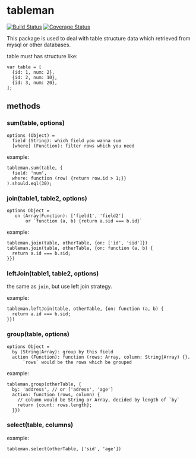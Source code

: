 # tableman

[![Build Status](https://travis-ci.org/alsotang/tableman.svg?branch=master)](https://travis-ci.org/alsotang/tableman)
[![Coverage Status](https://coveralls.io/repos/alsotang/tableman/badge.svg)](https://coveralls.io/r/alsotang/tableman)

This package is used to deal with table structure data which retrieved from mysql or other databases.

table must has structure like:

```
var table = [
  {id: 1, num: 2},
  {id: 2, num: 10},
  {id: 3, num: 20},
];
```

## methods

### sum(table, options)

```
options (Object) =
  field (String): which field you wanna sum
  [where] (Function): filter rows which you need
```

example:

```
tableman.sum(table, {
  field: 'num',
  where: function (row) {return row.id > 1;}}
).should.eql(30);
```

### join(table1, table2, options)

```
options Object =
   on (Array|Function): ['field1', 'field2']
       or `function (a, b) {return a.sid === b.id}`
```

example:

```
tableman.join(table, otherTable, {on: ['id', 'sid']})
tableman.join(table, otherTable, {on: function (a, b) {
  return a.id === b.sid;
}})
```

### leftJoin(table1, table2, options)

the same as `join`, but use left join strategy.

example:

```
tableman.leftJoin(table, otherTable, {on: function (a, b) {
  return a.id === b.sid;
}})
```

### group(table, options)

```
options Object =
  by (String|Array): group by this field
  action (Function): function (rows: Array, column: String|Array) {}.
      `rows` would be the rows which be grouped
```

example:

```
tableman.group(otherTable, {
  by: 'address', // or ['adress', 'age']
  action: function (rows, column) {
    // column would be String or Array, decided by length of `by`
    return {count: rows.length};
  }})
```

### select(table, columns)

example:

```
tableman.select(otherTable, ['sid', 'age'])
```
